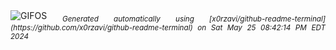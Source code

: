 <div align="justify">
<picture>
    <source media="(prefers-color-scheme: dark)" srcset="https://i.ibb.co/C8yXp67/output-gif.gif">
    <source media="(prefers-color-scheme: light)" srcset="https://i.ibb.co/C8yXp67/output-gif.gif">
    <img alt="GIFOS" src="https://i.ibb.co/C8yXp67/output-gif.gif">
</picture>
<sub><i>Generated automatically using [x0rzavi/github-readme-terminal](https://github.com/x0rzavi/github-readme-terminal) on Sat May 25 08:42:14 PM EDT 2024</i></sub>
</div>

<!--  -->